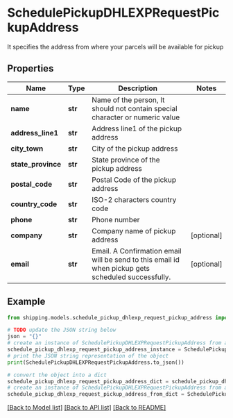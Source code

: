 # SchedulePickupDHLEXPRequestPickupAddress

It specifies the address from where your parcels will be available for pickup

## Properties

Name | Type | Description | Notes
------------ | ------------- | ------------- | -------------
**name** | **str** | Name of the person, It should not contain special character or numeric value | 
**address_line1** | **str** | Address line1 of the pickup address | 
**city_town** | **str** | City of the pickup address | 
**state_province** | **str** | State province of the pickup address | 
**postal_code** | **str** | Postal Code of the pickup address | 
**country_code** | **str** | ISO-2 characters country code | 
**phone** | **str** | Phone number | 
**company** | **str** | Company name of pickup address | [optional] 
**email** | **str** | Email. A Confirmation email will be send to this email id when pickup gets scheduled successfully. | [optional] 

## Example

```python
from shipping.models.schedule_pickup_dhlexp_request_pickup_address import SchedulePickupDHLEXPRequestPickupAddress

# TODO update the JSON string below
json = "{}"
# create an instance of SchedulePickupDHLEXPRequestPickupAddress from a JSON string
schedule_pickup_dhlexp_request_pickup_address_instance = SchedulePickupDHLEXPRequestPickupAddress.from_json(json)
# print the JSON string representation of the object
print(SchedulePickupDHLEXPRequestPickupAddress.to_json())

# convert the object into a dict
schedule_pickup_dhlexp_request_pickup_address_dict = schedule_pickup_dhlexp_request_pickup_address_instance.to_dict()
# create an instance of SchedulePickupDHLEXPRequestPickupAddress from a dict
schedule_pickup_dhlexp_request_pickup_address_from_dict = SchedulePickupDHLEXPRequestPickupAddress.from_dict(schedule_pickup_dhlexp_request_pickup_address_dict)
```
[[Back to Model list]](../README.md#documentation-for-models) [[Back to API list]](../README.md#documentation-for-api-endpoints) [[Back to README]](../README.md)


